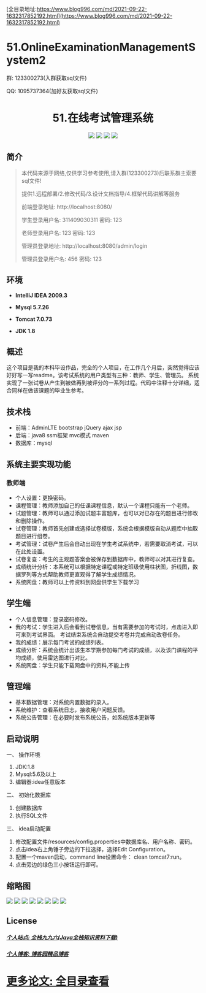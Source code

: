 [全目录地址:https://www.blog996.com/md/2021-09-22-1632317852192.html](https://www.blog996.com/md/2021-09-22-1632317852192.html)
# 51.OnlineExaminationManagementSystem2

<p>群: 123300273(入群获取sql文件)</p>
<p>QQ: 1095737364(加好友获取sql文件)</p>

<p><h1 align="center">51.在线考试管理系统</h1></p>


<p align="center">
	<img src="https://img.shields.io/badge/jdk-1.8-orange.svg"/>
    <img src="https://img.shields.io/badge/spring-5.x-lightgrey.svg"/>
    <img src="https://img.shields.io/badge/springmvc-3.x-blue.svg"/>
    <img src="https://img.shields.io/badge/mybatis-3.x-blue.svg"/>
</p>

## 简介


> 本代码来源于网络,仅供学习参考使用,请入群(123300273)后联系群主索要sql文件!
>
> 提供1.远程部署/2.修改代码/3.设计文档指导/4.框架代码讲解等服务
>
> 前端登录地址: http://localhost:8080/
> 
> 学生登录用户名: 311409030311  密码: 123
> 
> 老师登录用户名: 123  密码: 123
> 
> 管理员登录地址: http://localhost:8080/admin/login
> 
> 管理员登录用户名: 456  密码: 123



## 环境

- <b>IntelliJ IDEA 2009.3</b>

- <b>Mysql 5.7.26</b>

- <b>Tomcat 7.0.73</b>

- <b>JDK 1.8</b>

## 概述
这个项目是我的本科毕设作品，完全的个人项目，在工作几个月后，突然觉得应该好好写一写readme。该考试系统的用户类型有三种：教师、学生、管理员。
系统实现了一张试卷从产生到被做再到被评分的一系列过程。代码中注释十分详细，适合同样在做该课题的毕业生参考。
## 技术栈
* 前端：AdminLTE bootstrap jQuery ajax jsp
* 后端：java8 ssm框架 mvc模式 maven
* 数据库：mysql
## 系统主要实现功能
### 教师端
* 个人设置：更换密码。
* 课程管理：教师添加自己的任课课程信息，默认一个课程只能有一个老师。
* 试题管理：教师可以通过添加试题丰富题库，也可以对已存在的题目进行修改和删除操作。
* 试卷管理：教师首先创建或选择试卷模版，系统会根据模版自动从题库中抽取题目进行组卷。
* 考试管理：试卷产生后会自动出现在学生考试系统中，若需要取消考试，可以在此处设置。
* 试卷复查：考生的主观题答案会被保存到数据库中，教师可以对其进行复查。
* 成绩统计分析：本系统可以根据特定课程或特定班级使用柱状图，折线图，数据罗列等方式帮助教师更直观得了解学生成绩情况。
* 系统网盘：教师可以上传资料到网盘供学生下载学习
## 学生端
* 个人信息管理：登录密码修改。
* 我的考试：学生进入后会看到试卷信息，当有需要参加的考试时，点击进入即可来到考试界面。
  考试结束系统会自动提交考卷并完成自动改卷任务。
* 我的成绩：展示每门考试的成绩列表。
* 成绩分析：系统会统计出该生本学期参加每门考试的成绩，以及该门课程的平均成绩，使用雷达图进行对比。
* 系统网盘：学生只能下载网盘中的资料,不能上传
## 管理端
* 基本数据管理：对系统内置数据的录入。
* 系统维护：查看系统日志，接收用户问题反馈。
* 系统公告管理：在必要时发布系统公告，如系统版本更新等
## 启动说明
一、 操作环境
1. JDK:1.8
2. Mysql:5.6及以上
3. 编辑器:idea任意版本

二、 初始化数据库
1. 创建数据库
2. 执行SQL文件

三、 idea启动配置
1. 修改配置文件/resources/config.properties中数据库名、用户名称、密码。
2. 点击idea右上角锤子旁边的下拉选择，选择Edit Configuration。
3. 配置一个maven启动，command line设置命令： clean tomcat7:run。
4. 点击旁边的绿色三小按钮运行即可。

## 缩略图

![](https://img2020.cnblogs.com/blog/588112/202110/588112-20211023001450107-1516975316.png)
![](https://img2020.cnblogs.com/blog/588112/202110/588112-20211023001455166-842835738.png)
![](https://img2020.cnblogs.com/blog/588112/202110/588112-20211023001459374-25745038.png)
![](https://img2020.cnblogs.com/blog/588112/202110/588112-20211023001503995-319452587.png)
![](https://img2020.cnblogs.com/blog/588112/202110/588112-20211023001507981-1808801271.png)
![](https://img2020.cnblogs.com/blog/588112/202110/588112-20211023001511916-898125958.png)
![](https://img2020.cnblogs.com/blog/588112/202110/588112-20211023001517237-1637683061.png)
![](https://img2020.cnblogs.com/blog/588112/202110/588112-20211023001521643-911373675.png)


## License

##### [个人站点: 全栈九九六(Java全栈知识资料下载)](https://www.blog996.com/)
##### [个人博客: 博客园精品博客](https://www.cnblogs.com/yysbolg/)
# [更多论文: 全目录查看](https://www.blog996.com/md/2021-09-22-1632317852192.html)



